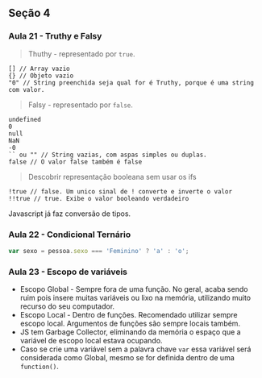 ## Seção 4

### Aula 21 - Truthy e Falsy

> Thuthy - representado por `true`.

```JS
[] // Array vazio
{} // Objeto vazio
"0" // String preenchida seja qual for é Truthy, porque é uma string com valor.
```

> Falsy - representado por `false`.

```JS
undefined
0
null
NaN
-0
`` ou "" // String vazias, com aspas simples ou duplas. 
false // O valor false também é false
```

> Descobrir representação booleana sem usar os ifs

```JS
!true // false. Um unico sinal de ! converte e inverte o valor
!!true // true. Exibe o valor booleando verdadeiro 
```

Javascript já faz conversão de tipos.

### Aula 22 - Condicional Ternário

```js
var sexo = pessoa.sexo === 'Feminino' ? 'a' : 'o';
```

### Aula 23 - Escopo de variáveis

* Escopo Global - Sempre fora de uma função. No geral, acaba sendo ruim pois insere muitas variáveis ou lixo na memória, utilizando muito recurso do seu computador.
* Escopo Local - Dentro de funções. Recomendado utilizar sempre escopo local. Argumentos de funções são sempre locais também.
* JS tem Garbage Collector, eliminando da memória o espaço que a variável de escopo local estava ocupando.
* Caso se crie uma variável sem a palavra chave `var` essa variável será considerada como Global, mesmo se for definida dentro de uma `function()`.

